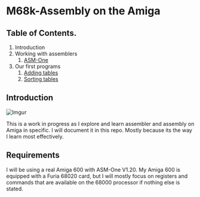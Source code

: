 # M68k-Assembly on the Amiga


Table of Contents.
------------------


1.  Introduction
1.  Working with assemblers
    1. [ASM-One](/Assemblers/ASM_ONE.md)
1. Our first programs
    1. [Adding tables](/Firstprograms/ADDING_TABLES.md)
    2. [Sorting tables](/Firstprograms/SORTING_TABLES)

## Introduction
![Imgur](https://i.imgur.com/4RdtgAXl.jpg)

This is a work in progress as I explore and learn assembler and assembly on Amiga in specific. I will document it in this repo. Mostly because its the way I learn most effectively.

## Requirements
I will be using a real Amiga 600 with ASM-One V1.20. My Amiga 600 is equipped with a Furia 68020 card, but I will mostly focus on registers and commands that are available on the 68000 processor if nothing else is stated.
